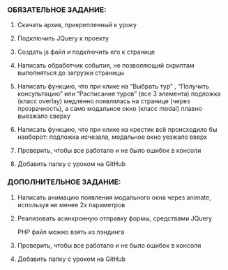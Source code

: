 ### ОБЯЗАТЕЛЬНОЕ ЗАДАНИЕ: ###

1) Скачать архив, прикрепленный к уроку

2) Подключить JQuery к проекту

3) Создать js файл и подключить его к странице

4) Написать обработчик события, не позволяющий скриптам выполняться до загрузки страницы

5) Написать функцию, что при клике на “Выбрать тур” , “Получить консультацию” или “Расписание туров” (все 3 элемента) подложка (класс overlay) медленно появлялась на странице (через прозрачность), а само модальное окно (класс modal) плавно выезжало сверху

6) Написать функцию, что при клике на крестик всё происходило бы наоборот: подложка исчезала, модальное окно уезжало вверх

7) Проверить, чтобы все работало и не было ошибок в консоли

8) Добавить папку с уроком на GitHub


### ДОПОЛНИТЕЛЬНОЕ ЗАДАНИЕ: ###

1) Написать анимацию появления модального окна через animate, используя не менее 2х параметров

2) Реализовать асинхронную отправку формы, средствами JQuery

      PHP файл можно взять из лэндинга

3) Проверить, чтобы все работало и не было ошибок в консоли

4) Добавить папку с уроком на GitHub
